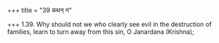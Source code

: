 +++
title = "39 कथन् न"

+++
1.39. Why should not we who clearly see evil in the destruction of
families, learn to turn away from this sin, O Janardana (Krishna);
